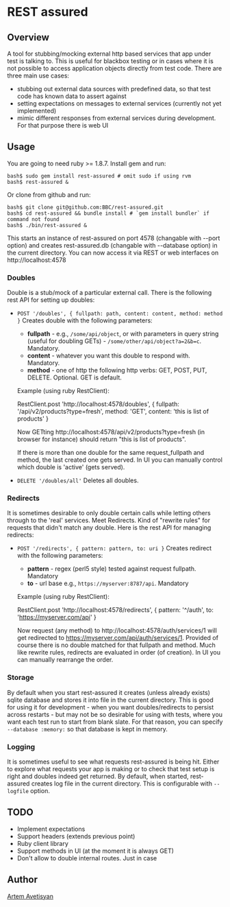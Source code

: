 # REST assured

## Overview

A tool for stubbing/mocking external http based services that app under test is talking to. This is useful for blackbox testing or in cases where it is not possible to access application objects directly from test code.
There are three main use cases:

* stubbing out external data sources with predefined data, so that test code has known data to assert against
* setting expectations on messages to external services (currently not yet implemented)
* mimic different responses from external services during development. For that purpose there is web UI

## Usage

You are going to need ruby >= 1.8.7. Install gem and run:

    bash$ sudo gem install rest-assured # omit sudo if using rvm
    bash$ rest-assured &

Or clone from github and run:

    bash$ git clone git@github.com:BBC/rest-assured.git
    bash$ cd rest-assured && bundle install # `gem install bundler` if command not found
    bash$ ./bin/rest-assured &

This starts an instance of rest-assured on port 4578 (changable with --port option) and creates rest-assured.db (changable with --database option) in the current directory. You can now access it via REST or web interfaces on http://localhost:4578

### Doubles

Double is a stub/mock of a particular external call. There is the following rest API for setting up doubles:

* `POST '/doubles', { fullpath: path, content: content, method: method }`
  Creates double with the following parameters:

  - __fullpath__ - e.g., `/some/api/object`, or with parameters in query string (useful for doubling GETs) - `/some/other/api/object?a=2&b=c`. Mandatory.
  - __content__ - whatever you want this double to respond with. Mandatory.
  - __method__ - one of http the following http verbs: GET, POST, PUT, DELETE. Optional. GET is default.

  Example (using ruby RestClient):
  
    RestClient.post 'http://localhost:4578/doubles', { fullpath: '/api/v2/products?type=fresh', method: 'GET', content: 'this is list of products' }

  Now GETting http://localhost:4578/api/v2/products?type=fresh (in browser for instance) should return "this is list of products".

  If there is more than one double for the same request\_fullpath and method, the last created one gets served. In UI you can manually control which double is 'active' (gets served).

* `DELETE '/doubles/all'`
  Deletes all doubles.

### Redirects

It is sometimes desirable to only double certain calls while letting others through to the 'real' services. Meet Redirects. Kind of "rewrite rules" for requests that didn't match any double. Here is the rest API for managing redirects:

* `POST '/redirects', { pattern: pattern, to: uri }` Creates redirect with the following parameters:

  - __pattern__ - regex (perl5 style) tested against request fullpath. Mandatory
  - __to__ - url base e.g., `https://myserver:8787/api`. Mandatory

  Example (using ruby RestClient):

    RestClient.post 'http://localhost:4578/redirects', { pattern: '^/auth', to: 'https://myserver.com/api' }

  Now request (any method) to http://localhost:4578/auth/services/1 will get redirected to https://myserver.com/api/auth/services/1. Provided of course there is no double matched for that fullpath and method.
  Much like rewrite rules, redirects are evaluated in order (of creation). In UI you can manually rearrange the order.

### Storage

By default when you start rest-assured it creates (unless already exists) sqlite database and stores it into file in the current directory. This is good for using it for development - when you want doubles/redirects to persist across restarts - but may not be so desirable for using with tests, where you want each test run to start from blank slate. For that reason, you can specify `--database :memory:` so that database is kept in memory.

### Logging

It is sometimes useful to see what requests rest-assured is being hit. Either to explore what requests your app is making or to check that test setup is right and doubles indeed get returned. By default, when started, rest-assured creates log file in the current directory. This is configurable with `--logfile` option.

## TODO

* Implement expectations
* Support headers (extends previous point)
* Ruby client library
* Support methods in UI (at the moment it is always GET)
* Don't allow to double internal routes. Just in case

## Author

[Artem Avetisyan](https://github.com/artemave)
